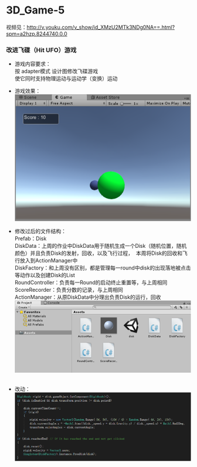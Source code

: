 # 3D_Game-5  
视频见：http://v.youku.com/v_show/id_XMzU2MTk3NDg0NA==.html?spm=a2hzp.8244740.0.0
### 改进飞碟（Hit UFO）游戏  
- 游戏内容要求：  
按 adapter模式 设计图修改飞碟游戏  
使它同时支持物理运动与运动学（变换）运动  
- 游戏效果：  
![avatar](https://github.com/MockingT/3D_Game-5/blob/master/pictures/3d3.png)  
- 修改过后的文件结构：  
Prefab：Disk  
DiskData：上周的作业中DiskData用于随机生成一个Disk（随机位置，随机颜色）并且负责Disk的发射，回收，以及飞行过程，  本周将Disk的回收和飞行放入到ActionManager中  
DiskFactory：和上周没有区别，都是管理每一round中disk的出现落地被点击等动作以及创建Disk的List  
RoundController：负责每一Round的启动终止重置等，与上周相同  
ScoreRecorder：负责分数的记录，与上周相同  
ActionManager：从原DiskData中分理出负责Disk的运行，回收
![avatar](https://github.com/MockingT/3D_Game-5/blob/master/pictures/3d2.png)  

- 改动：  
![avatar](https://github.com/MockingT/3D_Game-5/blob/master/pictures/3d1.png)
